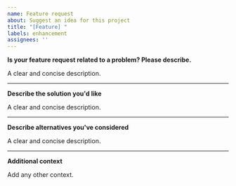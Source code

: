 ```yaml
---
name: Feature request
about: Suggest an idea for this project
title: "[Feature] "
labels: enhancement
assignees: ''
---
```


**Is your feature request related to a problem? Please describe.**

A clear and concise description.

---

**Describe the solution you'd like**

A clear and concise description.

---

**Describe alternatives you've considered**

A clear and concise description.

---

**Additional context**

Add any other context.